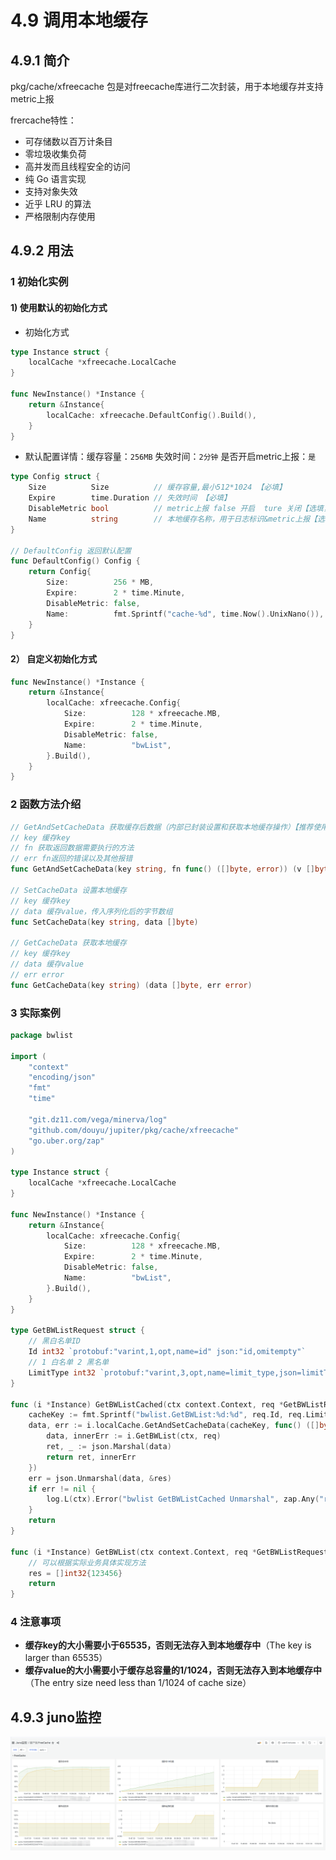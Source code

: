 # 4.9 调用本地缓存

## 4.9.1 简介
pkg/cache/xfreecache 包是对freecache库进行二次封装，用于本地缓存并支持metric上报

frercache特性：
- 可存储数以百万计条目
- 零垃圾收集负荷
- 高并发而且线程安全的访问
- 纯 Go 语言实现
- 支持对象失效
- 近乎 LRU 的算法
- 严格限制内存使用

## 4.9.2 用法
### 1 初始化实例
#### 1) 使用默认的初始化方式
- 初始化方式
```go
type Instance struct {
	localCache *xfreecache.LocalCache
}

func NewInstance() *Instance {
	return &Instance{
		localCache: xfreecache.DefaultConfig().Build(),
	}
}
```
- 默认配置详情：缓存容量：`256MB`   失效时间：`2分钟`  是否开启metric上报：`是`
```go
type Config struct {
	Size          Size          // 缓存容量,最小512*1024 【必填】
	Expire        time.Duration // 失效时间 【必填】
	DisableMetric bool          // metric上报 false 开启  ture 关闭【选填，默认开启】
	Name          string        // 本地缓存名称，用于日志标识&metric上报【选填】
}

// DefaultConfig 返回默认配置
func DefaultConfig() Config {
	return Config{
		Size:          256 * MB,
		Expire:        2 * time.Minute,
		DisableMetric: false,
		Name:          fmt.Sprintf("cache-%d", time.Now().UnixNano()),
	}
}
```


#### 2） 自定义初始化方式
```go
func NewInstance() *Instance {
	return &Instance{
		localCache: xfreecache.Config{
			Size:          128 * xfreecache.MB,
			Expire:        2 * time.Minute,
			DisableMetric: false,
			Name:          "bwList",
		}.Build(),
	}
}
```

### 2 函数方法介绍
```go
// GetAndSetCacheData 获取缓存后数据（内部已封装设置和获取本地缓存操作）【推荐使用】
// key 缓存key
// fn 获取返回数据需要执行的方法
// err fn返回的错误以及其他报错
func GetAndSetCacheData(key string, fn func() ([]byte, error)) (v []byte, err error)

// SetCacheData 设置本地缓存
// key 缓存key
// data 缓存value，传入序列化后的字节数组
func SetCacheData(key string, data []byte)

// GetCacheData 获取本地缓存
// key 缓存key
// data 缓存value
// err error
func GetCacheData(key string) (data []byte, err error) 

```


### 3 实际案例
```go
package bwlist

import (
	"context"
	"encoding/json"
	"fmt"
	"time"

	"git.dz11.com/vega/minerva/log"
	"github.com/douyu/jupiter/pkg/cache/xfreecache"
	"go.uber.org/zap"
)

type Instance struct {
	localCache *xfreecache.LocalCache
}

func NewInstance() *Instance {
	return &Instance{
		localCache: xfreecache.Config{
			Size:          128 * xfreecache.MB,
			Expire:        2 * time.Minute,
			DisableMetric: false,
			Name:          "bwList",
		}.Build(),
	}
}

type GetBWListRequest struct {
	// 黑白名单ID
	Id int32 `protobuf:"varint,1,opt,name=id" json:"id,omitempty"`
	// 1 白名单 2 黑名单
	LimitType int32 `protobuf:"varint,3,opt,name=limit_type,json=limitType" json:"limit_type,omitempty"`
}

func (i *Instance) GetBWListCached(ctx context.Context, req *GetBWListRequest) (res []int32, err error) {
	cacheKey := fmt.Sprintf("bwlist.GetBWList:%d:%d", req.Id, req.LimitType)
	data, err := i.localCache.GetAndSetCacheData(cacheKey, func() ([]byte, error) {
		data, innerErr := i.GetBWList(ctx, req)
		ret, _ := json.Marshal(data)
		return ret, innerErr
	})
	err = json.Unmarshal(data, &res)
	if err != nil {
		log.L(ctx).Error("bwlist GetBWListCached Unmarshal", zap.Any("req", req), zap.Error(err))
	}
	return
}

func (i *Instance) GetBWList(ctx context.Context, req *GetBWListRequest) (res []int32, err error) {
	// 可以根据实际业务具体实现方法
	res = []int32{123456}
	return
}
```

### 4 注意事项
- **缓存key的大小需要小于65535，否则无法存入到本地缓存中**（The key is larger than 65535）
- **缓存value的大小需要小于缓存总容量的1/1024，否则无法存入到本地缓存中**（The entry size need less than 1/1024 of cache size）

## 4.9.3 juno监控
![image](../static/juno/monitor-4.9.1.png)




